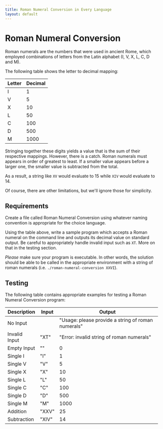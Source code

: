 ```yaml
---
title: Roman Numeral Conversion in Every Language
layout: default
---
```


# Roman Numeral Conversion

Roman numerals are the numbers that were used in ancient Rome, which employed
combinations of letters from the Latin alphabet (I, V, X, L, C, D and M).

The following table shows the letter to decimal mapping:

| Letter | Decimal |
| ------ | ------- |
| I      | 1       |
| V      | 5       |
| X      | 10      |
| L      | 50      |
| C      | 100     |
| D      | 500     |
| M      | 1000    |

Stringing together these digits yields a value that is the sum of their
respective mappings. However, there is a catch. Roman numerals must appears in
order of greatest to least. If a smaller value appears before a larger one,
the smaller value is subtracted from the total.

As a result, a string like `XV` would evaluate to 15 while `XIV` would
evaluate to 14.

Of course, there are other limitations, but we'll ignore those for simplicity.

## Requirements

Create a file called Roman Numeral Conversion using whatever naming
convention is appropriate for the choice language.

Using the table above, write a sample program which accepts a Roman numeral on
the command line and outputs its decimal value on standard output. Be careful
to appropriately handle invalid input such as `XT`. More on that in the testing
section.

_Please_ make sure your program is executable. In other words, the solution
should be able to be called in the appropriate environment with a string
of roman numerals (i.e. `./roman-numeral-conversion XXVI`).

## Testing

The following table contains appropriate examples for testing a Roman Numeral
Conversion program:

| Description   | Input | Output                                             |
| ------------- | ----- | -------------------------------------------------- |
| No Input      |       | "Usage: please provide a string of roman numerals" |
| Invalid Input | "XT"  | "Error: invalid string of roman numerals"          |
| Empty Input   | ""    | 0                                                  |
| Single I      | "I"   | 1                                                  |
| Single V      | "V"   | 5                                                  |
| Single X      | "X"   | 10                                                 |
| Single L      | "L"   | 50                                                 |
| Single C      | "C"   | 100                                                |
| Single D      | "D"   | 500                                                |
| Single M      | "M"   | 1000                                               |
| Addition      | "XXV" | 25                                                 |
| Subtraction   | "XIV" | 14                                                 |
